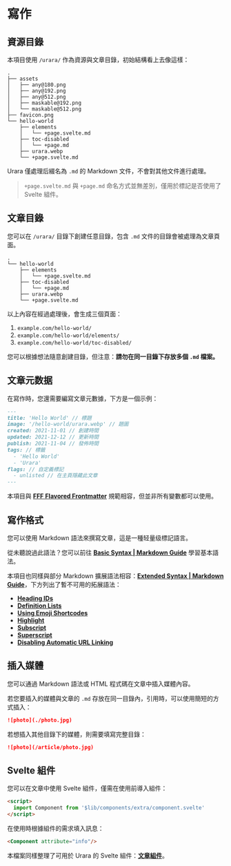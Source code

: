 # 寫作

## 資源目錄

本項目使用 `/urara/` 作為資源與文章目錄，初始結構看上去像這樣：

```text
.
├── assets
│   ├── any@180.png
│   ├── any@192.png
│   ├── any@512.png
│   ├── maskable@192.png
│   └── maskable@512.png
├── favicon.png
└── hello-world
    ├── elements
    │   └── +page.svelte.md
    ├── toc-disabled
    │   └── +page.md
    ├── urara.webp
    └── +page.svelte.md
```

Urara 僅處理后綴名為 `.md` 的 Markdown 文件，不會對其他文件進行處理。

> `+page.svelte.md` 與 `+page.md` 命名方式並無差別，僅用於標記是否使用了 Svelte 組件。

## 文章目錄

您可以在 `/urara/` 目錄下創建任意目錄，包含 `.md` 文件的目錄會被處理為文章頁面。

```text {4,6,8}
.
└── hello-world
    ├── elements
    │   └── +page.svelte.md
    ├── toc-disabled
    │   └── +page.md
    ├── urara.webp
    └── +page.svelte.md
```

以上內容在經過處理後，會生成三個頁面：

1. `example.com/hello-world/`
2. `example.com/hello-world/elements/`
3. `example.com/hello-world/toc-disabled/`

您可以根據想法隨意創建目錄，但注意：**請勿在同一目錄下存放多個 `.md` 檔案。**

## 文章元数据

在寫作時，您還需要編寫文章元數據，下方是一個示例：

```md
---
title: 'Hello World' // 標題
image: '/hello-world/urara.webp' // 題圖
created: 2021-11-01 // 創建時間
updated: 2021-12-12 // 更新時間
publish: 2021-11-04 // 發佈時間
tags: // 標籤
  - 'Hello World'
  - 'Urara'
flags: // 自定義標記
  - unlisted // 在主頁隱藏此文章
---
```

本項目與 [**FFF Flavored Frontmatter**](https://fff.js.org/) 規範相容，但並非所有變數都可以使用。

## 寫作格式

您可以使用 Markdown 語法來撰寫文章，這是一種轻量级標記語言。

從未聽說過此語法？您可以前往 [**Basic Syntax | Markdown Guide**](https://www.markdownguide.org/basic-syntax/) 學習基本語法。

本項目也同樣與部分 Markdown 擴展語法相容：[**Extended Syntax | Markdown Guide**](https://www.markdownguide.org/extended-syntax/)，下方列出了暫不可用的拓展語法：

- [**Heading IDs**](https://www.markdownguide.org/extended-syntax/#heading-ids)
- [**Definition Lists**](https://www.markdownguide.org/extended-syntax/#definition-lists)
- [**Using Emoji Shortcodes**](https://www.markdownguide.org/extended-syntax/#using-emoji-shortcodes)
- [**Highlight**](https://www.markdownguide.org/extended-syntax/#highlight)
- [**Subscript**](https://www.markdownguide.org/extended-syntax/#subscript)
- [**Superscript**](https://www.markdownguide.org/extended-syntax/#superscript)
- [**Disabling Automatic URL Linking**](https://www.markdownguide.org/extended-syntax/#disabling-automatic-url-linking)

## 插入媒體

您可以通過 Markdown 語法或 HTML 程式碼在文章中插入媒體內容。

若您要插入的媒體與文章的 `.md` 存放在同一目錄內，引用時，可以使用簡短的方式插入：

```md
![photo](./photo.jpg)
```

若想插入其他目錄下的媒體，則需要填寫完整目錄：

```md
![photo](/article/photo.jpg)
```

## Svelte 組件

您可以在文章中使用 Svelte 組件，僅需在使用前導入組件：

```md
<script>
  import Component from '$lib/components/extra/component.svelte'
</script>
```

在使用時根據組件的需求填入訊息：

```md
<Component attribute="info"/>
```

本檔案同樣整理了可用於 Urara 的 Svelte 組件：[**文章組件**](https://urara-docs.netlify.app/zh/advanced/extension.html#文章組件)。
